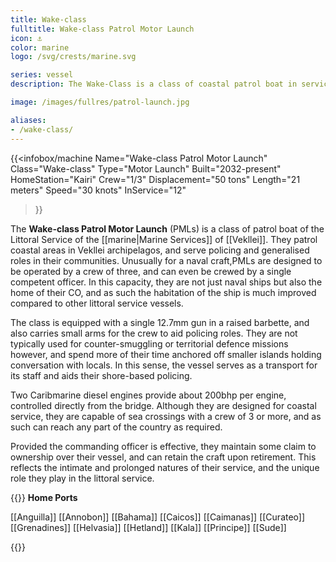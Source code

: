 ```yaml
---
title: Wake-class
fulltitle: Wake-class Patrol Motor Launch
icon: ⚓️
color: marine
logo: /svg/crests/marine.svg

series: vessel
description: The Wake-Class is a class of coastal patrol boat in service with the Vekllei Armed Forces.

image: /images/fullres/patrol-launch.jpg

aliases:
- /wake-class/
---
```

{{<infobox/machine
	Name="Wake-class Patrol Motor Launch"
	Class="Wake-class"
	Type="Motor Launch"
	Built="2032-present"
	HomeStation="Kairi"
	Crew="1/3"
	Displacement="50 tons"
	Length="21 meters"
	Speed="30 knots"
	InService="12"
>}}

The **Wake-class Patrol Motor Launch** (PMLs) is a class of patrol boat of the Littoral Service of the [[marine|Marine Services]] of [[Vekllei]]. They patrol coastal areas in Vekllei archipelagos, and serve policing and generalised roles in their communities. Unusually for a naval craft,PMLs are designed to be operated by a crew of three, and can even be crewed by a single competent officer. In this capacity, they are not just naval ships but also the home of their CO, and as such the habitation of the ship is much improved compared to other littoral service vessels.

The class is equipped with a single 12.7mm gun in a raised barbette, and also carries small arms for the crew to aid policing roles. They are not typically used for counter-smuggling or territorial defence missions however, and spend more of their time anchored off smaller islands holding conversation with locals. In this sense, the vessel serves as a transport for its staff and aids their shore-based policing.

Two Caribmarine diesel engines provide about 200bhp per engine, controlled directly from the bridge. Although they are designed for coastal service, they are capable of sea crossings with a crew of 3 or more, and as such can reach any part of the country as required.

Provided the commanding officer is effective, they maintain some claim to ownership over their vessel, and can retain the craft upon retirement. This reflects the intimate and prolonged natures of their service, and the unique role they play in the littoral service.

{{<note table>}}
**Home Ports**

[[Anguilla]]
[[Annobon]]
[[Bahama]]
[[Caicos]]
[[Caimanas]]
[[Curateo]]
[[Grenadines]]
[[Helvasia]]
[[Hetland]]
[[Kala]]
[[Principe]]
[[Sude]]

{{</note>}}
